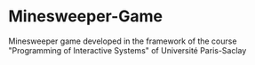 # Minesweeper-Game
Minesweeper game developed in the framework of the course "Programming of Interactive Systems" of Université Paris-Saclay
